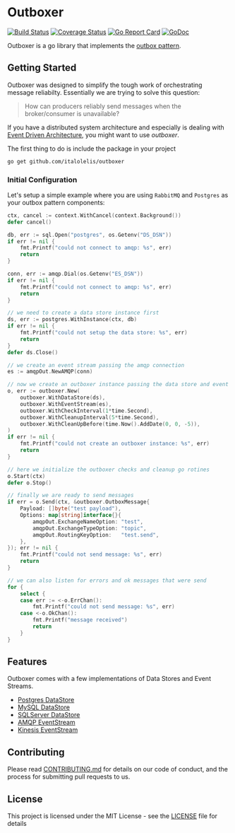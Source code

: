 # Outboxer

[![Build Status](https://github.com/italolelis/outboxer/workflows/Master/badge.svg)](https://github.com/italolelis/outboxer/actions)
[![Coverage Status](https://coveralls.io/repos/github/italolelis/outboxer/badge.svg?branch=master)](https://coveralls.io/github/italolelis/outboxer?branch=master)
[![Go Report Card](https://goreportcard.com/badge/github.com/italolelis/outboxer)](https://goreportcard.com/report/github.com/italolelis/outboxer)
[![GoDoc](https://godoc.org/github.com/italolelis/outboxer?status.svg)](https://godoc.org/github.com/italolelis/outboxer)

Outboxer is a go library that implements the [outbox pattern](http://www.kamilgrzybek.com/design/the-outbox-pattern/).

## Getting Started

Outboxer was designed to simplify the tough work of orchestrating message reliabilty. Essentially we are trying to solve this question:

> How can producers reliably send messages when the broker/consumer is unavailable?

If you have a distributed system architecture and especially is dealing 
with [Event Driven Architecture](https://martinfowler.com/articles/201701-event-driven.html), you might 
want to use *outboxer*.

The first thing to do is include the package in your project

```sh
go get github.com/italolelis/outboxer
```

### Initial Configuration
Let's setup a simple example where you are using `RabbitMQ` and `Postgres` as your outbox pattern components:

```go
ctx, cancel := context.WithCancel(context.Background())
defer cancel()

db, err := sql.Open("postgres", os.Getenv("DS_DSN"))
if err != nil {
    fmt.Printf("could not connect to amqp: %s", err)
    return
}

conn, err := amqp.Dial(os.Getenv("ES_DSN"))
if err != nil {
    fmt.Printf("could not connect to amqp: %s", err)
    return
}

// we need to create a data store instance first
ds, err := postgres.WithInstance(ctx, db)
if err != nil {
    fmt.Printf("could not setup the data store: %s", err)
    return
}
defer ds.Close()

// we create an event stream passing the amqp connection
es := amqpOut.NewAMQP(conn)

// now we create an outboxer instance passing the data store and event stream
o, err := outboxer.New(
    outboxer.WithDataStore(ds),
    outboxer.WithEventStream(es),
    outboxer.WithCheckInterval(1*time.Second),
    outboxer.WithCleanupInterval(5*time.Second),
    outboxer.WithCleanUpBefore(time.Now().AddDate(0, 0, -5)),
)
if err != nil {
    fmt.Printf("could not create an outboxer instance: %s", err)
    return
}

// here we initialize the outboxer checks and cleanup go rotines
o.Start(ctx)
defer o.Stop()

// finally we are ready to send messages
if err = o.Send(ctx, &outboxer.OutboxMessage{
    Payload: []byte("test payload"),
    Options: map[string]interface{}{
        amqpOut.ExchangeNameOption: "test",
        amqpOut.ExchangeTypeOption: "topic",
        amqpOut.RoutingKeyOption:   "test.send",
    },
}); err != nil {
    fmt.Printf("could not send message: %s", err)
    return
}

// we can also listen for errors and ok messages that were send
for {
    select {
    case err := <-o.ErrChan():
        fmt.Printf("could not send message: %s", err)
    case <-o.OkChan():
        fmt.Printf("message received")
        return
    }
}
```

## Features

Outboxer comes with a few implementations of Data Stores and Event Streams.

- [Postgres DataStore](postgres/)
- [MySQL DataStore](mysql/)
- [SQLServer DataStore](sqlserver/)
- [AMQP EventStream](amqp/)
- [Kinesis EventStream](kinesis/)

## Contributing

Please read [CONTRIBUTING.md](CONTRIBUTING.md) for details on our code of conduct, and the process for submitting pull requests to us.

## License

This project is licensed under the MIT License - see the [LICENSE](LICENSE) file for details
